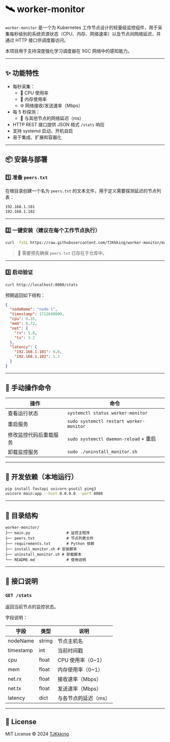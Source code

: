 # 🛰️ worker-monitor

`worker-monitor` 是一个为 Kubernetes 工作节点设计的轻量级监控组件，用于采集每秒级别的系统资源状态（CPU、内存、网络速率）以及节点间网络延迟，并通过 HTTP 接口供调度器访问。

本项目用于支持深度强化学习调度器在 5GC 网络中的感知能力。

---

## ✨ 功能特性

- 每秒采集：
  - 🧠 CPU 使用率
  - 🧮 内存使用率
  - 🌐 网络接收/发送速率（Mbps）
- 每 5 秒探测：
  - 📡 与其他节点的网络延迟（ms）
- HTTP REST 接口提供 JSON 格式 `/stats` 响应
- 支持 systemd 启动，开机自启
- 易于集成、扩展和容器化

---

## 📦 安装与部署

### 1️⃣ 准备 `peers.txt`

在根目录创建一个名为 `peers.txt` 的文本文件，用于定义需要探测延迟的节点列表：

```txt
192.168.1.101
192.168.1.102
```

---

### 2️⃣ 一键安装（建议在每个工作节点执行）

```bash
curl -fsSL https://raw.githubusercontent.com/TJKkking/worker-monitor/master/install_monitor.sh | bash
```

> 📌 需要预先确保 `peers.txt` 已存在于仓库中。

---

### 3️⃣ 启动验证

```bash
curl http://localhost:8080/stats
```

预期返回如下结构：

```json
{
  "nodeName": "node-1",
  "timestamp": 1712640000,
  "cpu": 0.35,
  "mem": 0.72,
  "net": {
    "rx": 5.8,
    "tx": 3.2
  },
  "latency": {
    "192.168.1.101": 0.8,
    "192.168.1.102": 1.3
  }
}
```

---

## 🔧 手动操作命令

| 操作                   | 命令                                    |
| ---------------------- | --------------------------------------- |
| 查看运行状态           | `systemctl status worker-monitor`       |
| 重启服务               | `sudo systemctl restart worker-monitor` |
| 修改监控代码后重载服务 | `sudo systemctl daemon-reload` + 重启   |
| 卸载监控服务           | `sudo ./uninstall_monitor.sh`           |

---

## 🧪 开发依赖（本地运行）

```bash
pip install fastapi uvicorn psutil ping3
uvicorn main:app --host 0.0.0.0 --port 8080
```

---

## 📁 目录结构

```text
worker-monitor/
├── main.py                # 监控主程序
├── peers.txt              # 节点列表文件
├── requirements.txt       # Python 依赖
├── install_monitor.sh # 安装脚本
├── uninstall_monitor.sh # 卸载脚本
└── README.md              # 使用说明
```

---

## 📮 接口说明

### `GET /stats`

返回当前节点的监控状态。

字段说明：

| 字段      | 类型   | 说明                 |
| --------- | ------ | -------------------- |
| nodeName  | string | 节点主机名           |
| timestamp | int    | 当前时间戳           |
| cpu       | float  | CPU 使用率（0~1）    |
| mem       | float  | 内存使用率（0~1）    |
| net.rx    | float  | 接收速率（Mbps）     |
| net.tx    | float  | 发送速率（Mbps）     |
| latency   | dict   | 与各节点的延迟（ms） |

---

## 📄 License

MIT License © 2024 [TJKkking](https://github.com/TJKkking)
